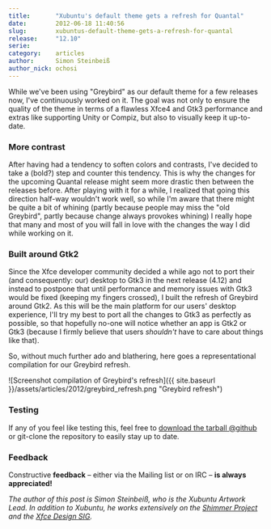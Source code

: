```yaml
---
title:       "Xubuntu's default theme gets a refresh for Quantal"
date:        2012-06-18 11:40:56
slug:        xubuntus-default-theme-gets-a-refresh-for-quantal
release:     "12.10"
serie:       
category:    articles
author:      Simon Steinbeiß
author_nick: ochosi
---
```


While we've been using "Greybird" as our default theme for a few releases now, I've continuously worked on it. The goal was not only to ensure the quality of the theme in terms of a flawless Xfce4 and Gtk3 performance and extras like supporting Unity or Compiz, but also to visually keep it up-to-date.

### More contrast

After having had a tendency to soften colors and contrasts, I've decided to take a (bold?) step and counter this tendency. This is why the changes for the upcoming Quantal release might seem more drastic then between the releases before. After playing with it for a while, I realized that going this direction half-way wouldn't work well, so while I'm aware that there might be quite a bit of whining (partly because people may miss the "old Greybird", partly because change always provokes whining) I really hope that many and most of you will fall in love with the changes the way I did while working on it.

### Built around Gtk2

Since the Xfce developer community decided a while ago not to port their (and consequently: our) desktop to Gtk3 in the next release (4.12) and instead to postpone that until performance and memory issues with Gtk3 would be fixed (keeping my fingers crossed), I built the refresh of Greybird around Gtk2. As this will be the main platform for our users' desktop experience, I'll try my best to port all the changes to Gtk3 as perfectly as possible, so that hopefully no-one will notice whether an app is Gtk2 or Gtk3 (because I firmly believe that users *shouldn't* have to care about things like that).

So, without much further ado and blathering, here goes a representational compilation for our Greybird refresh.

![Screenshot compilation of Greybird's refresh]({{ site.baseurl }}/assets/articles/2012/greybird_refresh.png "Greybird refresh")

### Testing

If any of you feel like testing this, feel free to [download the tarball @github](https://github.com/shimmerproject/Greybird/tarball/bright-menus "bright-menus branch tarball") or git-clone the repository to easily stay up to date.

### Feedback

Constructive **feedback** – either via the Mailing list or on IRC – **is always appreciated!**

*The author of this post is Simon Steinbeiß, who is the Xubuntu Artwork Lead. In addition to Xubuntu, he works extensively on the [Shimmer Project](http://www.shimmerproject.org "Shimmer Project") and the [Xfce Design SIG](http://wiki.xfce.org/design/start "Xfce Design SIG").*
